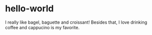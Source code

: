 # hello-world

I really like bagel, baguette and croissant!
Besides that, I love drinking coffee and cappucino is my favorite.

